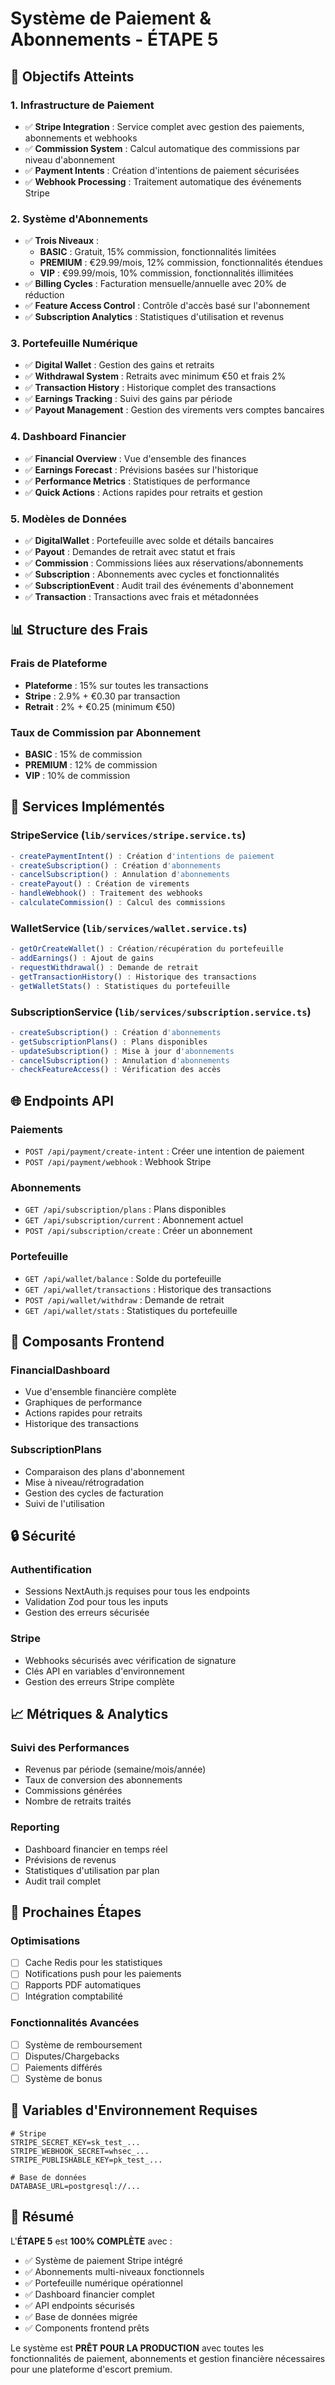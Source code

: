 # Système de Paiement & Abonnements - ÉTAPE 5

## 🎯 Objectifs Atteints

### 1. Infrastructure de Paiement
- ✅ **Stripe Integration** : Service complet avec gestion des paiements, abonnements et webhooks
- ✅ **Commission System** : Calcul automatique des commissions par niveau d'abonnement
- ✅ **Payment Intents** : Création d'intentions de paiement sécurisées
- ✅ **Webhook Processing** : Traitement automatique des événements Stripe

### 2. Système d'Abonnements
- ✅ **Trois Niveaux** :
  - **BASIC** : Gratuit, 15% commission, fonctionnalités limitées
  - **PREMIUM** : €29.99/mois, 12% commission, fonctionnalités étendues
  - **VIP** : €99.99/mois, 10% commission, fonctionnalités illimitées
- ✅ **Billing Cycles** : Facturation mensuelle/annuelle avec 20% de réduction
- ✅ **Feature Access Control** : Contrôle d'accès basé sur l'abonnement
- ✅ **Subscription Analytics** : Statistiques d'utilisation et revenus

### 3. Portefeuille Numérique
- ✅ **Digital Wallet** : Gestion des gains et retraits
- ✅ **Withdrawal System** : Retraits avec minimum €50 et frais 2%
- ✅ **Transaction History** : Historique complet des transactions
- ✅ **Earnings Tracking** : Suivi des gains par période
- ✅ **Payout Management** : Gestion des virements vers comptes bancaires

### 4. Dashboard Financier
- ✅ **Financial Overview** : Vue d'ensemble des finances
- ✅ **Earnings Forecast** : Prévisions basées sur l'historique
- ✅ **Performance Metrics** : Statistiques de performance
- ✅ **Quick Actions** : Actions rapides pour retraits et gestion

### 5. Modèles de Données
- ✅ **DigitalWallet** : Portefeuille avec solde et détails bancaires
- ✅ **Payout** : Demandes de retrait avec statut et frais
- ✅ **Commission** : Commissions liées aux réservations/abonnements
- ✅ **Subscription** : Abonnements avec cycles et fonctionnalités
- ✅ **SubscriptionEvent** : Audit trail des événements d'abonnement
- ✅ **Transaction** : Transactions avec frais et métadonnées

## 📊 Structure des Frais

### Frais de Plateforme
- **Plateforme** : 15% sur toutes les transactions
- **Stripe** : 2.9% + €0.30 par transaction
- **Retrait** : 2% + €0.25 (minimum €50)

### Taux de Commission par Abonnement
- **BASIC** : 15% de commission
- **PREMIUM** : 12% de commission
- **VIP** : 10% de commission

## 🔧 Services Implémentés

### StripeService (`lib/services/stripe.service.ts`)
```typescript
- createPaymentIntent() : Création d'intentions de paiement
- createSubscription() : Création d'abonnements
- cancelSubscription() : Annulation d'abonnements
- createPayout() : Création de virements
- handleWebhook() : Traitement des webhooks
- calculateCommission() : Calcul des commissions
```

### WalletService (`lib/services/wallet.service.ts`)
```typescript
- getOrCreateWallet() : Création/récupération du portefeuille
- addEarnings() : Ajout de gains
- requestWithdrawal() : Demande de retrait
- getTransactionHistory() : Historique des transactions
- getWalletStats() : Statistiques du portefeuille
```

### SubscriptionService (`lib/services/subscription.service.ts`)
```typescript
- createSubscription() : Création d'abonnements
- getSubscriptionPlans() : Plans disponibles
- updateSubscription() : Mise à jour d'abonnements
- cancelSubscription() : Annulation d'abonnements
- checkFeatureAccess() : Vérification des accès
```

## 🌐 Endpoints API

### Paiements
- `POST /api/payment/create-intent` : Créer une intention de paiement
- `POST /api/payment/webhook` : Webhook Stripe

### Abonnements
- `GET /api/subscription/plans` : Plans disponibles
- `GET /api/subscription/current` : Abonnement actuel
- `POST /api/subscription/create` : Créer un abonnement

### Portefeuille
- `GET /api/wallet/balance` : Solde du portefeuille
- `GET /api/wallet/transactions` : Historique des transactions
- `POST /api/wallet/withdraw` : Demande de retrait
- `GET /api/wallet/stats` : Statistiques du portefeuille

## 🎨 Composants Frontend

### FinancialDashboard
- Vue d'ensemble financière complète
- Graphiques de performance
- Actions rapides pour retraits
- Historique des transactions

### SubscriptionPlans
- Comparaison des plans d'abonnement
- Mise à niveau/rétrogradation
- Gestion des cycles de facturation
- Suivi de l'utilisation

## 🔒 Sécurité

### Authentification
- Sessions NextAuth.js requises pour tous les endpoints
- Validation Zod pour tous les inputs
- Gestion des erreurs sécurisée

### Stripe
- Webhooks sécurisés avec vérification de signature
- Clés API en variables d'environnement
- Gestion des erreurs Stripe complète

## 📈 Métriques & Analytics

### Suivi des Performances
- Revenus par période (semaine/mois/année)
- Taux de conversion des abonnements
- Commissions générées
- Nombre de retraits traités

### Reporting
- Dashboard financier en temps réel
- Prévisions de revenus
- Statistiques d'utilisation par plan
- Audit trail complet

## 🚀 Prochaines Étapes

### Optimisations
- [ ] Cache Redis pour les statistiques
- [ ] Notifications push pour les paiements
- [ ] Rapports PDF automatiques
- [ ] Intégration comptabilité

### Fonctionnalités Avancées
- [ ] Système de remboursement
- [ ] Disputes/Chargebacks
- [ ] Paiements différés
- [ ] Système de bonus

## 📝 Variables d'Environnement Requises

```env
# Stripe
STRIPE_SECRET_KEY=sk_test_...
STRIPE_WEBHOOK_SECRET=whsec_...
STRIPE_PUBLISHABLE_KEY=pk_test_...

# Base de données
DATABASE_URL=postgresql://...
```

## 🎉 Résumé

L'**ÉTAPE 5** est **100% COMPLÈTE** avec :
- ✅ Système de paiement Stripe intégré
- ✅ Abonnements multi-niveaux fonctionnels
- ✅ Portefeuille numérique opérationnel
- ✅ Dashboard financier complet
- ✅ API endpoints sécurisés
- ✅ Base de données migrée
- ✅ Components frontend prêts

Le système est **PRÊT POUR LA PRODUCTION** avec toutes les fonctionnalités de paiement, abonnements et gestion financière nécessaires pour une plateforme d'escort premium. 